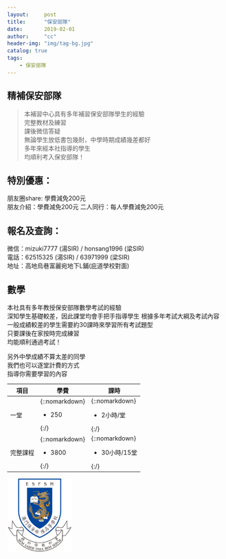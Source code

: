 ```yaml
---
layout:     post
title:      "保安部隊"
date:       2019-02-01
author:     "cc"
header-img: "img/tag-bg.jpg"
catalog: true
tags:
    - 保安部隊
---
```

## 精補保安部隊   
  
> 本補習中心具有多年補習保安部隊學生的經驗  
> 完整教材及練習   
> 課後微信答疑  
> 無論學生放低書包幾耐，中學時期成績幾差都好  
> 多年來經本社指導的學生  
> 均順利考入保安部隊！  
  
## 特別優惠： 
朋友圈share: 學費減免200元  
朋友介紹：學費減免200元
二人同行：每人學費減免200元  
  

## 報名及查詢：  
微信：mizuki7777  (湯SIR) / honsang1996  (梁SIR)  
電話：62515325  (湯SIR) / 63971999  (梁SIR)  
地址：高地烏巷富麗宛地下L鋪(庇道學校對面)  

## 數學

本社具有多年教授保安部隊數學考試的經驗  
深知學生基礎較差，因此課堂均會手把手指導學生
根據多年考試大綱及考試內容  
一般成績較差的學生需要約30課時來學習所有考試題型  
只要課後在家按時完成練習  
均能順利通過考試！  
  
另外中學成績不算太差的同學  
我們也可以逐堂計費的方式  
指導你需要學習的內容  
    
  |項目   |學費                     |課時                     |
  |-----|-----------------------|-----------------------|   
  |一堂|{::nomarkdown}<ul><li>250</li></ul>{:/}|{::nomarkdown}<ul><li>2小時/堂</li></ul>{:/}|
  |完整課程|{::nomarkdown}<ul><li>3800</li></ul>{:/}|{::nomarkdown}<ul><li>30小時/15堂</li></ul>{:/}|
    
<img src="/img/tutorial/esfsm.png" width="30%">  
  



